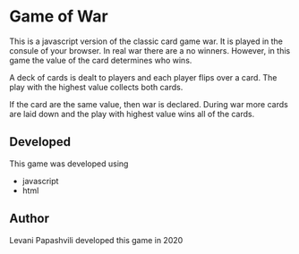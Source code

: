 # Game of War
This is a javascript version of the classic card game war.  It is played in the consule of your browser.  In real war there are a no winners.  However, in this game the value of the card determines who wins.

A deck of cards is dealt to players and each player flips over a card.  The play with the highest value collects both cards.

If the card are the same value, then war is declared.  During war more cards are laid down and the play with highest value wins all of the cards.

## Developed
This game was developed using
- javascript
- html

## Author
Levani Papashvili developed this game in 2020